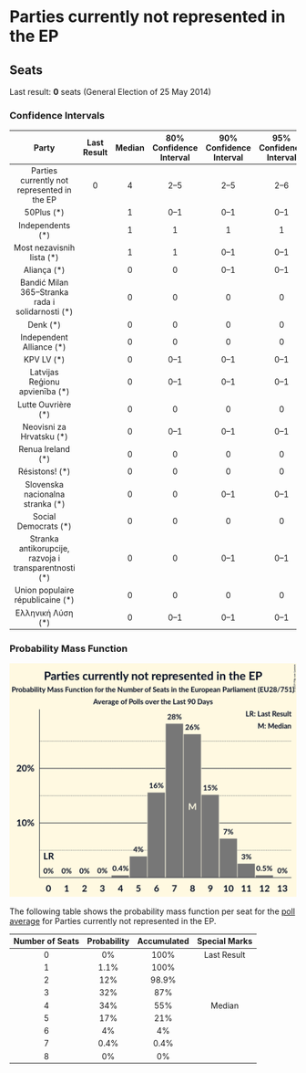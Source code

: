 # Parties currently not represented in the EP

## Seats

Last result: **0** seats (General Election of 25 May 2014)

### Confidence Intervals

| Party | Last Result | Median | 80% Confidence Interval | 90% Confidence Interval | 95% Confidence Interval | 99% Confidence Interval |
|:-----:|:-----------:|:------:|:-----------------------:|:-----------------------:|:-----------------------:|:-----------------------:|
| Parties currently not represented in the EP | 0 | 4 | 2–5 | 2–5 | 2–6 | 1–6 |
| 50Plus (*) | | 1 | 0–1 | 0–1 | 0–1 | 0–2 |
| Independents (*) | | 1 | 1 | 1 | 1 | 0–1 |
| Most nezavisnih lista (*) | | 1 | 1 | 0–1 | 0–1 | 0–1 |
| Aliança (*) | | 0 | 0 | 0–1 | 0–1 | 0–1 |
| Bandić Milan 365–Stranka rada i solidarnosti (*) | | 0 | 0 | 0 | 0 | 0–1 |
| Denk (*) | | 0 | 0 | 0 | 0 | 0 |
| Independent Alliance (*) | | 0 | 0 | 0 | 0 | 0 |
| KPV LV (*) | | 0 | 0–1 | 0–1 | 0–1 | 0–1 |
| Latvijas Reģionu apvienība (*) | | 0 | 0–1 | 0–1 | 0–1 | 0–1 |
| Lutte Ouvrière (*) | | 0 | 0 | 0 | 0 | 0 |
| Neovisni za Hrvatsku (*) | | 0 | 0–1 | 0–1 | 0–1 | 0–1 |
| Renua Ireland (*) | | 0 | 0 | 0 | 0 | 0 |
| Résistons! (*) | | 0 | 0 | 0 | 0 | 0 |
| Slovenska nacionalna stranka (*) | | 0 | 0 | 0–1 | 0–1 | 0–1 |
| Social Democrats (*) | | 0 | 0 | 0 | 0 | 0 |
| Stranka antikorupcije, razvoja i transparentnosti (*) | | 0 | 0 | 0–1 | 0–1 | 0–1 |
| Union populaire républicaine (*) | | 0 | 0 | 0 | 0 | 0 |
| Ελληνική Λύση (*) | | 0 | 0–1 | 0–1 | 0–1 | 0–1 |

### Probability Mass Function

![Graph with seats probability mass function not yet produced](average-2019-04-15-seats-pmf-partiescurrentlynotrepresentedintheep.png "Seats Probability Mass Function")

The following table shows the probability mass function per seat for the [poll average](average-2019-04-15.html) for Parties currently not represented in the EP.

| Number of Seats | Probability | Accumulated | Special Marks |
|:---------------:|:-----------:|:-----------:|:-------------:|
| 0 | 0% | 100% | Last Result |
| 1 | 1.1% | 100% |  |
| 2 | 12% | 98.9% |  |
| 3 | 32% | 87% |  |
| 4 | 34% | 55% | Median |
| 5 | 17% | 21% |  |
| 6 | 4% | 4% |  |
| 7 | 0.4% | 0.4% |  |
| 8 | 0% | 0% |  |


